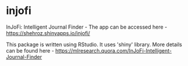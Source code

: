 # injofi
InJoFi: Intelligent Journal Finder - The app can be accessed here - https://shehroz.shinyapps.io/injofi/

This package is written using RStudio. It uses 'shiny' library. More details can be found here - https://mlresearch.quora.com/InJoFi-Intelligent-Journal-Finder
